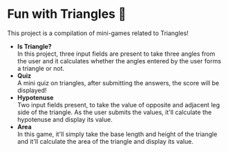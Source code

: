 # Fun with Triangles 🔺
This project is a compilation of mini-games related to Triangles!<br />
- **Is Triangle?** <br />
    In this project, three input fields are present to take three angles from the user and it calculates whether the angles entered by the user forms a triangle or not.
- **Quiz** <br />
    A mini quiz on triangles, after submitting the answers, the score will be displayed!
- **Hypotenuse** <br />
    Two input fields present, to take the value of opposite and adjacent leg side of the triangle. As the user submits the values, it'll calculate the hypotenuse and display its value.
- **Area** <br />
    In this game, it'll simply take the base length and height of the triangle and it'll calculate the area of the triangle and display its value.
      

   
 
